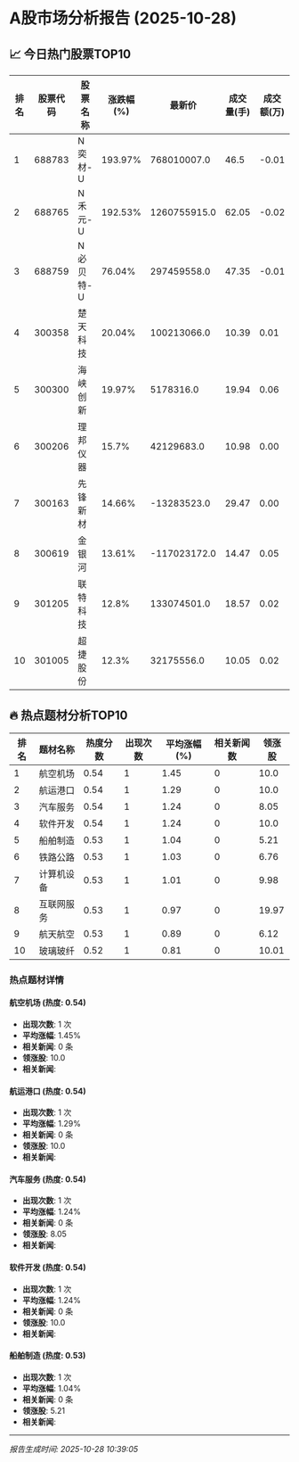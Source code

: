 # A股市场分析报告 (2025-10-28)

## 📈 今日热门股票TOP10

| 排名 | 股票代码 | 股票名称 | 涨跌幅(%) | 最新价 | 成交量(手) | 成交额(万) | 市盈率 | 市值(亿) |
|------|----------|----------|-----------|--------|------------|------------|--------|----------|
| 1 | 688783 | N奕材-U | 193.97% | 768010007.0 | 46.5 | -0.01 | 24.89 | 0.00 |
| 2 | 688765 | N禾元-U | 192.53% | 1260755915.0 | 62.05 | -0.02 | 73.33 | -0.00 |
| 3 | 688759 | N必贝特-U | 76.04% | 297459558.0 | 47.35 | -0.01 | 30.3 | 0.00 |
| 4 | 300358 | 楚天科技 | 20.04% | 100213066.0 | 10.39 | 0.01 | 9.81 | 0.00 |
| 5 | 300300 | 海峡创新 | 19.97% | 5178316.0 | 19.94 | 0.06 | 8.18 | 0.00 |
| 6 | 300206 | 理邦仪器 | 15.7% | 42129683.0 | 10.98 | 0.00 | 12.9 | 0.00 |
| 7 | 300163 | 先锋新材 | 14.66% | -13283523.0 | 29.47 | 0.00 | 4.11 | 0.00 |
| 8 | 300619 | 金银河 | 13.61% | -117023172.0 | 14.47 | 0.05 | 41.51 | 0.00 |
| 9 | 301205 | 联特科技 | 12.8% | 133074501.0 | 18.57 | 0.02 | 100.0 | 0.00 |
| 10 | 301005 | 超捷股份 | 12.3% | 32175556.0 | 10.05 | 0.02 | 48.2 | 0.00 |

## 🔥 热点题材分析TOP10

| 排名 | 题材名称 | 热度分数 | 出现次数 | 平均涨幅(%) | 相关新闻数 | 领涨股 |
|------|----------|----------|----------|-------------|------------|--------|
| 1 | 航空机场 | 0.54 | 1 | 1.45 | 0 | 10.0 |
| 2 | 航运港口 | 0.54 | 1 | 1.29 | 0 | 10.0 |
| 3 | 汽车服务 | 0.54 | 1 | 1.24 | 0 | 8.05 |
| 4 | 软件开发 | 0.54 | 1 | 1.24 | 0 | 10.0 |
| 5 | 船舶制造 | 0.53 | 1 | 1.04 | 0 | 5.21 |
| 6 | 铁路公路 | 0.53 | 1 | 1.03 | 0 | 6.76 |
| 7 | 计算机设备 | 0.53 | 1 | 1.01 | 0 | 9.98 |
| 8 | 互联网服务 | 0.53 | 1 | 0.97 | 0 | 19.97 |
| 9 | 航天航空 | 0.53 | 1 | 0.89 | 0 | 6.12 |
| 10 | 玻璃玻纤 | 0.52 | 1 | 0.81 | 0 | 10.01 |

### 热点题材详情


#### 航空机场 (热度: 0.54)
- **出现次数**: 1 次
- **平均涨幅**: 1.45%
- **相关新闻**: 0 条
- **领涨股**: 10.0
- **相关新闻**:

#### 航运港口 (热度: 0.54)
- **出现次数**: 1 次
- **平均涨幅**: 1.29%
- **相关新闻**: 0 条
- **领涨股**: 10.0
- **相关新闻**:

#### 汽车服务 (热度: 0.54)
- **出现次数**: 1 次
- **平均涨幅**: 1.24%
- **相关新闻**: 0 条
- **领涨股**: 8.05
- **相关新闻**:

#### 软件开发 (热度: 0.54)
- **出现次数**: 1 次
- **平均涨幅**: 1.24%
- **相关新闻**: 0 条
- **领涨股**: 10.0
- **相关新闻**:

#### 船舶制造 (热度: 0.53)
- **出现次数**: 1 次
- **平均涨幅**: 1.04%
- **相关新闻**: 0 条
- **领涨股**: 5.21
- **相关新闻**:

---
*报告生成时间: 2025-10-28 10:39:05*
